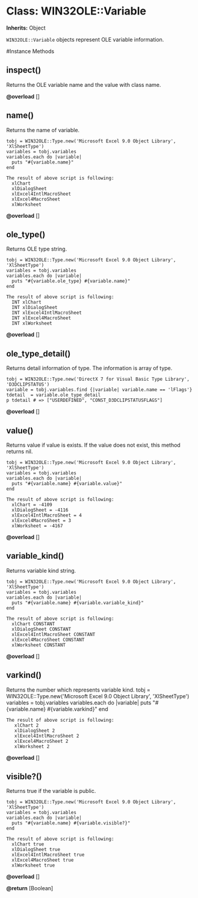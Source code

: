 # Class: WIN32OLE::Variable
**Inherits:** Object
    

`WIN32OLE::Variable` objects represent OLE variable information.



#Instance Methods
## inspect() [](#method-i-inspect)
Returns the OLE variable name and the value with class name.

**@overload** [] 

## name() [](#method-i-name)
Returns the name of variable.

    tobj = WIN32OLE::Type.new('Microsoft Excel 9.0 Object Library', 'XlSheetType')
    variables = tobj.variables
    variables.each do |variable|
      puts "#{variable.name}"
    end

    The result of above script is following:
      xlChart
      xlDialogSheet
      xlExcel4IntlMacroSheet
      xlExcel4MacroSheet
      xlWorksheet

**@overload** [] 

## ole_type() [](#method-i-ole_type)
Returns OLE type string.

    tobj = WIN32OLE::Type.new('Microsoft Excel 9.0 Object Library', 'XlSheetType')
    variables = tobj.variables
    variables.each do |variable|
      puts "#{variable.ole_type} #{variable.name}"
    end

    The result of above script is following:
      INT xlChart
      INT xlDialogSheet
      INT xlExcel4IntlMacroSheet
      INT xlExcel4MacroSheet
      INT xlWorksheet

**@overload** [] 

## ole_type_detail() [](#method-i-ole_type_detail)
Returns detail information of type. The information is array of type.

    tobj = WIN32OLE::Type.new('DirectX 7 for Visual Basic Type Library', 'D3DCLIPSTATUS')
    variable = tobj.variables.find {|variable| variable.name == 'lFlags'}
    tdetail  = variable.ole_type_detail
    p tdetail # => ["USERDEFINED", "CONST_D3DCLIPSTATUSFLAGS"]

**@overload** [] 

## value() [](#method-i-value)
Returns value if value is exists. If the value does not exist, this method
returns nil.

    tobj = WIN32OLE::Type.new('Microsoft Excel 9.0 Object Library', 'XlSheetType')
    variables = tobj.variables
    variables.each do |variable|
      puts "#{variable.name} #{variable.value}"
    end

    The result of above script is following:
      xlChart = -4109
      xlDialogSheet = -4116
      xlExcel4IntlMacroSheet = 4
      xlExcel4MacroSheet = 3
      xlWorksheet = -4167

**@overload** [] 

## variable_kind() [](#method-i-variable_kind)
Returns variable kind string.

    tobj = WIN32OLE::Type.new('Microsoft Excel 9.0 Object Library', 'XlSheetType')
    variables = tobj.variables
    variables.each do |variable|
      puts "#{variable.name} #{variable.variable_kind}"
    end

    The result of above script is following:
      xlChart CONSTANT
      xlDialogSheet CONSTANT
      xlExcel4IntlMacroSheet CONSTANT
      xlExcel4MacroSheet CONSTANT
      xlWorksheet CONSTANT

**@overload** [] 

## varkind() [](#method-i-varkind)
Returns the number which represents variable kind.
    tobj = WIN32OLE::Type.new('Microsoft Excel 9.0 Object Library', 'XlSheetType')
    variables = tobj.variables
    variables.each do |variable|
      puts "#{variable.name} #{variable.varkind}"
    end

    The result of above script is following:
       xlChart 2
       xlDialogSheet 2
       xlExcel4IntlMacroSheet 2
       xlExcel4MacroSheet 2
       xlWorksheet 2

**@overload** [] 

## visible?() [](#method-i-visible?)
Returns true if the variable is public.

    tobj = WIN32OLE::Type.new('Microsoft Excel 9.0 Object Library', 'XlSheetType')
    variables = tobj.variables
    variables.each do |variable|
      puts "#{variable.name} #{variable.visible?}"
    end

    The result of above script is following:
      xlChart true
      xlDialogSheet true
      xlExcel4IntlMacroSheet true
      xlExcel4MacroSheet true
      xlWorksheet true

**@overload** [] 

**@return** [Boolean] 

